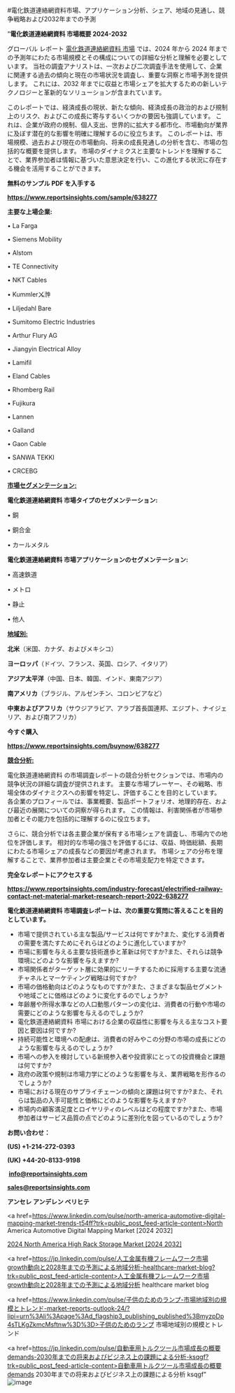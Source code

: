 #電化鉄道連絡網資料市場、アプリケーション分析、シェア、地域の見通し、競争戦略および2032年までの予測

"<strong>電化鉄道連絡網資料 市場概要 2024-2032</strong>

グローバル レポート <a href=https://www.reportsinsights.com/sample/638277>電化鉄道連絡網資料 市場</a> では、2024 年から 2024 年までの予測年にわたる市場規模とその構成についての詳細な分析と理解を必要としています。 当社の調査アナリストは、一次および二次調査手法を使用して、企業に関連する過去の傾向と現在の市場状況を調査し、重要な洞察と市場予測を提供します。 これには、2032 年までに収益と市場シェアを拡大​​するための新しいテクノロジーと革新的なソリューションが含まれています。

このレポートでは、経済成長の現状、新たな傾向、経済成長の政治的および規制上のリスク、およびこの成長に寄与するいくつかの要因も強調しています。 これは、企業が政府の規制、個人支出、世界的に拡大する都市化、市場動向が業界に及ぼす潜在的な影響を明確に理解するのに役立ちます。 このレポートは、市場規模、過去および現在の市場動向、将来の成長見通しの分析を含む、市場の包括的な概要を提供します。 市場のダイナミクスと主要なトレンドを理解することで、業界参加者は情報に基づいた意思決定を行い、この進化する状況に存在する機会を活用することができます。

<strong><b>無料のサンプル PDF を入手する</b></strong>

<a href=https://www.reportsinsights.com/sample/638277><strong><u>https://www.reportsinsights.com/sample/638277</u></strong></a>

<strong>主要な上場企業:</strong>

• La Farga

• Siemens Mobility

• Alstom

• TE Connectivity

• NKT Cables

• Kummlerㆫ浺

• Liljedahl Bare

• Sumitomo Electric Industries

• Arthur Flury AG

• Jiangyin Electrical Alloy

• Lamifil

• Eland Cables

• Rhomberg Rail

• Fujikura

• Lannen

• Galland

• Gaon Cable

• SANWA TEKKI

• CRCEBG

<strong><u>市場セグメンテーション</u></strong><strong><u>:</u></strong>

<strong>電化鉄道連絡網資料 市場タイプのセグメンテーション:</strong>

• 銅

• 銅合金

• カールメタル

<strong>電化鉄道連絡網資料 市場アプリケーションのセグメンテーション:</strong>

• 高速鉄道

• メトロ

• 静止

• 他人

<strong><u>地域別</u></strong><strong><u>:</u></strong>

<strong>北米</strong>（米国、カナダ、およびメキシコ）

<strong>ヨーロッパ</strong>（ドイツ、フランス、英国、ロシア、イタリア）

<strong>アジア太平洋</strong>（中国、日本、韓国、インド、東南アジア）

<strong>南アメリカ</strong>（ブラジル、アルゼンチン、コロンビアなど）

<strong>中東およびアフリカ</strong>（サウジアラビア、アラブ首長国連邦、エジプト、ナイジェリア、および南アフリカ）

<strong>今すぐ購入</strong>

<a href=https://www.reportsinsights.com/buynow/638277><strong><u>https://www.reportsinsights.com/buynow/638277</u></strong></a>

<strong><u>競合分析:</u></strong>

電化鉄道連絡網資料 の市場調査レポートの競合分析セクションでは、市場内の競争状況の詳細な調査が提供されます。 主要な市場プレーヤー、その戦略、市場全体のダイナミクスへの影響を特定し、評価することを目的としています。 各企業のプロフィールでは、事業概要、製品ポートフォリオ、地理的存在、および最近の展開についての洞察が得られます。 この情報は、利害関係者が市場参加者とその能力を包括的に理解するのに役立ちます。

さらに、競合分析では各主要企業が保有する市場シェアを調査し、市場内での地位を評価します。 相対的な市場の強さを評価するには、収益、時価総額、長期にわたる市場シェアの成長などの要因が考慮されます。 市場シェアの分布を理解することで、業界参加者は主要企業とその市場支配力を特定できます。

<strong>完全なレポートにアクセスする</strong>

<a href=https://www.reportsinsights.com/industry-forecast/electrified-railway-contact-net-material-market-research-report-2022-638277><strong><u><b>https://www.reportsinsights.com/industry-forecast/electrified-railway-contact-net-material-market-research-report-2022-638277</b></u></strong></a>

<strong><b>電化鉄道連絡網資料 市場調査レポートは、次の重要な質問に答えることを目的としています。</b></strong>
<ul>
  <li>市場で提供されている主な製品/サービスは何ですか?また、変化する消費者の需要を満たすためにそれらはどのように進化していますか?</li>
  <li>市場に影響を与える主要な技術進歩と革新は何ですか?また、それらは競争環境にどのような影響を与えますか?</li>
  <li>市場関係者がターゲット層に効果的にリーチするために採用する主要な流通チャネルとマーケティング戦略は何ですか?</li>
  <li>市場の価格動向はどのようなものですか?また、さまざまな製品セグメントや地域ごとに価格はどのように変化するのでしょうか?</li>
  <li>年齢層や所得水準などの人口動態パターンの変化は、消費者の行動や市場の需要にどのような影響を与えるのでしょうか?</li>
  <li>電化鉄道連絡網資料 市場における企業の収益性に影響を与える主なコスト要因と要因は何ですか?</li>
  <li>持続可能性と環境への配慮は、消費者の好みやこの分野の市場の成長にどのような影響を与えるのでしょうか?</li>
  <li>市場への参入を検討している新規参入者や投資家にとっての投資機会と課題は何ですか?</li>
  <li>政府の政策や規制は市場力学にどのような影響を与え、業界戦略を形作るのでしょうか?</li>
  <li>市場における現在のサプライチェーンの傾向と課題は何ですか?また、それらは製品の入手可能性と価格にどのような影響を与えますか?</li>
  <li>市場内の顧客満足度とロイヤリティのレベルはどの程度ですか?また、市場参加者はサービス品質の点でどのように差別化を図っているのでしょうか?</li>
</ul>
<strong>お問い合わせ：</strong>

<strong>(US) +1-214-272-0393</strong>

<strong>(UK) +44-20-8133-9198</strong>

<strong> </strong><a href=info@reportsinsights.com><strong><u>info@reportsinsights.com</u></strong></a>

<a href=sales@reportsinsights.com><strong><u>sales@reportsinsights.com</u></strong></a>

<strong>アンセレ アンデレン ベリヒテ</strong>

<a href=https://www.linkedin.com/pulse/north-america-automotive-digital-mapping-market-trends-t54ff?trk=public_post_feed-article-content>North America Automotive Digital Mapping Market [2024 2032]</a>

<a href=https://www.linkedin.com/pulse/2024-north-america-high-rack-storage-market-size-axqzf/>2024 North America High Rack Storage Market [2024 2032]</a>

<a href=https://jp.linkedin.com/pulse/人工金属有機フレームワーク市場growth動向と2028年までの予測による地域分析-healthcare-market-blog?trk=public_post_feed-article-content>人工金属有機フレームワーク市場growth動向と2028年までの予測による地域分析 healthcare market blog</a>

<a href=https://www.linkedin.com/pulse/子供のためのランプ-市場地域別の規模とトレンド-market-reports-outlook-24/?lipi=urn%3Ali%3Apage%3Ad_flagship3_publishing_published%3BmyzpDp4sTLKgZkmcMsftnw%3D%3D>子供のためのランプ 市場地域別の規模とトレンド</a>

<a href=https://jp.linkedin.com/pulse/自動車用トルクツール市場成長の概要demands-2030年までの将来およびビジネス上の課題による分析-ksqgf?trk=public_post_feed-article-content>自動車用トルクツール市場成長の概要demands 2030年までの将来およびビジネス上の課題による分析 ksqgf</a>"
![image](https://github.com/aanak123/RIMarketer1/assets/158471119/ba9ac7e9-b400-4ecd-8b7d-414e657396c8)
